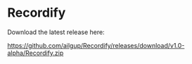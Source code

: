 # Recordify
Download the latest release here: 

https://github.com/ailgup/Recordify/releases/download/v1.0-alpha/Recordify.zip
